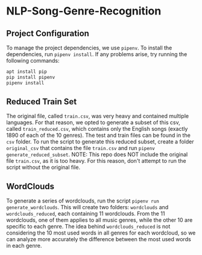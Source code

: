 # NLP-Song-Genre-Recognition
## Project Configuration
To manage the project dependencies, we use `pipenv`. To install the dependencies, run `pipenv install`.
If any problems arise, try running the following commands:
```bash
apt install pip
pip install pipenv
pipenv install
```
## Reduced Train Set
The original file, called `train.csv`, was very heavy and contained multiple languages.
For that reason, we opted to generate a subset of this csv, called `train_reduced.csv`, which contains only the English songs (exactly 1890 of each of the 10 genres).
The test and train files can be found in the `csv` folder.
To run the script to generate this reduced subset, create a folder `original_csv` that contains the file `train.csv` and run `pipenv generate_reduced_subset`.
NOTE: This repo does NOT include the original file `train.csv`, as it is too heavy. For this reason, don't attempt to run the script without the original file.

## WordClouds
To generate a series of wordclouds, run the script `pipenv run generate_wordclouds`.
This will create two folders: `wordclouds` and `wordclouds_reduced`, each containing 11 wordclouds.
From the 11 wordclouds, one of them applies to all music genres, while the other 10 are specific to each genre.
The idea behind `wordclouds_reduced` is not considering the 10 most used words in all genres for each wordcloud, so we can analyze more accurately the difference between the most used words in each genre.
